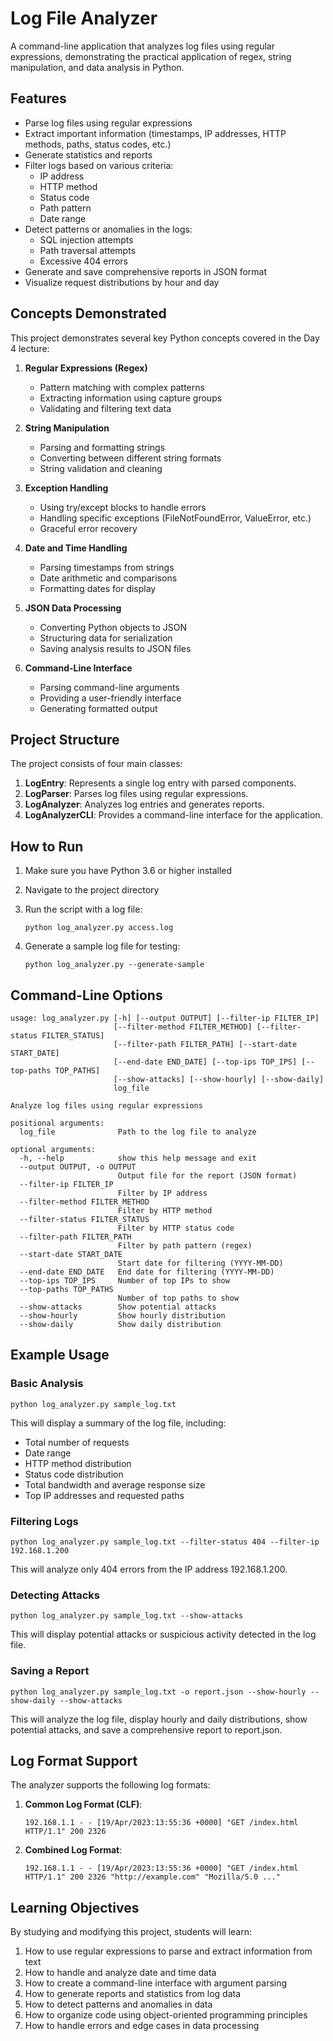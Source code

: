 # Log File Analyzer

A command-line application that analyzes log files using regular expressions, demonstrating the practical application of regex, string manipulation, and data analysis in Python.

## Features

- Parse log files using regular expressions
- Extract important information (timestamps, IP addresses, HTTP methods, paths, status codes, etc.)
- Generate statistics and reports
- Filter logs based on various criteria:
  - IP address
  - HTTP method
  - Status code
  - Path pattern
  - Date range
- Detect patterns or anomalies in the logs:
  - SQL injection attempts
  - Path traversal attempts
  - Excessive 404 errors
- Generate and save comprehensive reports in JSON format
- Visualize request distributions by hour and day

## Concepts Demonstrated

This project demonstrates several key Python concepts covered in the Day 4 lecture:

1. **Regular Expressions (Regex)**
   - Pattern matching with complex patterns
   - Extracting information using capture groups
   - Validating and filtering text data

2. **String Manipulation**
   - Parsing and formatting strings
   - Converting between different string formats
   - String validation and cleaning

3. **Exception Handling**
   - Using try/except blocks to handle errors
   - Handling specific exceptions (FileNotFoundError, ValueError, etc.)
   - Graceful error recovery

4. **Date and Time Handling**
   - Parsing timestamps from strings
   - Date arithmetic and comparisons
   - Formatting dates for display

5. **JSON Data Processing**
   - Converting Python objects to JSON
   - Structuring data for serialization
   - Saving analysis results to JSON files

6. **Command-Line Interface**
   - Parsing command-line arguments
   - Providing a user-friendly interface
   - Generating formatted output

## Project Structure

The project consists of four main classes:

1. **LogEntry**: Represents a single log entry with parsed components.
2. **LogParser**: Parses log files using regular expressions.
3. **LogAnalyzer**: Analyzes log entries and generates reports.
4. **LogAnalyzerCLI**: Provides a command-line interface for the application.

## How to Run

1. Make sure you have Python 3.6 or higher installed
2. Navigate to the project directory
3. Run the script with a log file:
   ```
   python log_analyzer.py access.log
   ```

4. Generate a sample log file for testing:
   ```
   python log_analyzer.py --generate-sample
   ```

## Command-Line Options

```
usage: log_analyzer.py [-h] [--output OUTPUT] [--filter-ip FILTER_IP]
                       [--filter-method FILTER_METHOD] [--filter-status FILTER_STATUS]
                       [--filter-path FILTER_PATH] [--start-date START_DATE]
                       [--end-date END_DATE] [--top-ips TOP_IPS] [--top-paths TOP_PATHS]
                       [--show-attacks] [--show-hourly] [--show-daily]
                       log_file

Analyze log files using regular expressions

positional arguments:
  log_file              Path to the log file to analyze

optional arguments:
  -h, --help            show this help message and exit
  --output OUTPUT, -o OUTPUT
                        Output file for the report (JSON format)
  --filter-ip FILTER_IP
                        Filter by IP address
  --filter-method FILTER_METHOD
                        Filter by HTTP method
  --filter-status FILTER_STATUS
                        Filter by HTTP status code
  --filter-path FILTER_PATH
                        Filter by path pattern (regex)
  --start-date START_DATE
                        Start date for filtering (YYYY-MM-DD)
  --end-date END_DATE   End date for filtering (YYYY-MM-DD)
  --top-ips TOP_IPS     Number of top IPs to show
  --top-paths TOP_PATHS
                        Number of top paths to show
  --show-attacks        Show potential attacks
  --show-hourly         Show hourly distribution
  --show-daily          Show daily distribution
```

## Example Usage

### Basic Analysis

```
python log_analyzer.py sample_log.txt
```

This will display a summary of the log file, including:
- Total number of requests
- Date range
- HTTP method distribution
- Status code distribution
- Total bandwidth and average response size
- Top IP addresses and requested paths

### Filtering Logs

```
python log_analyzer.py sample_log.txt --filter-status 404 --filter-ip 192.168.1.200
```

This will analyze only 404 errors from the IP address 192.168.1.200.

### Detecting Attacks

```
python log_analyzer.py sample_log.txt --show-attacks
```

This will display potential attacks or suspicious activity detected in the log file.

### Saving a Report

```
python log_analyzer.py sample_log.txt -o report.json --show-hourly --show-daily --show-attacks
```

This will analyze the log file, display hourly and daily distributions, show potential attacks, and save a comprehensive report to report.json.

## Log Format Support

The analyzer supports the following log formats:

1. **Common Log Format (CLF)**:
   ```
   192.168.1.1 - - [19/Apr/2023:13:55:36 +0000] "GET /index.html HTTP/1.1" 200 2326
   ```

2. **Combined Log Format**:
   ```
   192.168.1.1 - - [19/Apr/2023:13:55:36 +0000] "GET /index.html HTTP/1.1" 200 2326 "http://example.com" "Mozilla/5.0 ..."
   ```

## Learning Objectives

By studying and modifying this project, students will learn:

1. How to use regular expressions to parse and extract information from text
2. How to handle and analyze date and time data
3. How to create a command-line interface with argument parsing
4. How to generate reports and statistics from log data
5. How to detect patterns and anomalies in data
6. How to organize code using object-oriented programming principles
7. How to handle errors and edge cases in data processing
